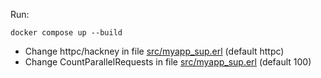 
Run:
```
docker compose up --build
```

- Change httpc/hackney in file [src/myapp_sup.erl](src/myapp_sup.erl) (default httpc)
- Change CountParallelRequests in file [src/myapp_sup.erl](src/myapp_sup.erl) (default 100)